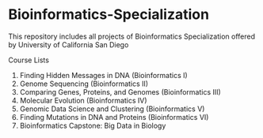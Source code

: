 # Bioinformatics-Specialization
This repository includes all projects of Bioinformatics Specialization offered by University of California San Diego

Course Lists
1. Finding Hidden Messages in DNA (Bioinformatics I)
2. Genome Sequencing (Bioinformatics II)
3. Comparing Genes, Proteins, and Genomes (Bioinformatics III)
4. Molecular Evolution (Bioinformatics IV)
5. Genomic Data Science and Clustering (Bioinformatics V)
6. Finding Mutations in DNA and Proteins (Bioinformatics VI)
7. Bioinformatics Capstone: Big Data in Biology
